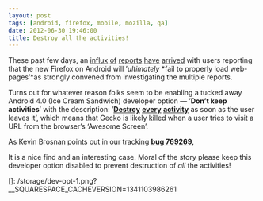 ```yaml
---
layout: post
tags: [android, firefox, mobile, mozilla, qa]
date: 2012-06-30 19:46:00
title: Destroy all the activities!
---
```


These past few days, an [influx][] [of][] [reports][] [have][]
[arrived][] with users reporting that the new Firefox on Android will
’*ultimately* *fail to properly load web-pages’*as strongly convened
from investigating the multiple reports.

Turns out for whatever reason folks seem to be enabling a tucked away
Android 4.0 (Ice Cream Sandwich) developer option — ’**Don’t keep
activities**’ with the description:
’**<span style="text-decoration: underline;">Destroy</span>**
**<span style="text-decoration: underline;">every</span>**
**<span style="text-decoration: underline;">activity</span>** as soon as
the user leaves it’, which means that Gecko is likely killed when a user
tries to visit a URL from the browser’s ‘Awesome Screen’.

As Kevin Brosnan points out in our tracking **[bug 769269][],**



It is a nice find and an interesting case. Moral of the story please
keep this developer option disabled to prevent destruction of *all* the
activities! 

  [influx]: https://support.mozilla.org/en-US/questions/931141
  [of]: https://support.mozilla.org/en-US/questions/931056
  [reports]: https://support.mozilla.org/en-US/questions/930825
  [have]: https://support.mozilla.org/en-US/questions/931107
  [arrived]: https://bugzilla.mozilla.org/show_bug.cgi?id=769269
  [bug 769269]: http://bugzil.la/769269
  []: /storage/dev-opt-1.png?__SQUARESPACE_CACHEVERSION=1341103986261